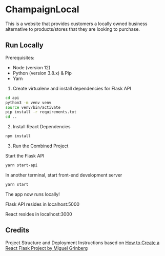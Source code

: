 # ChampaignLocal

This is a website that provides customers a locally owned business alternative to products/stores that they are looking to purchase.

## Run Locally

Prerequisites:

* Node (version 12)
* Python (version 3.8.x) & Pip
* Yarn

1. Create virtualenv and install dependencies for Flask API

```sh
cd api
python3 -m venv venv
source venv/bin/activate
pip install -r requirements.txt
cd ..
```

2. Install React Dependencies

```sh
npm install
```

3. Run the Combined Project

Start the Flask API

```sh
yarn start-api
```

In another terminal, start front-end development server

```sh
yarn start
```

The app now runs locally!

Flask API resides in localhost:5000

React resides in localhost:3000

## Credits

Project Structure and Deployment Instructions based on [How to Create a React Flask Project by Miguel Grinberg](https://blog.miguelgrinberg.com/post/how-to-create-a-react--flask-project)
